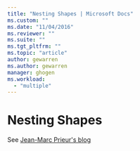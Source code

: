 ```yaml
---
title: "Nesting Shapes | Microsoft Docs"
ms.custom: ""
ms.date: "11/04/2016"
ms.reviewer: ""
ms.suite: ""
ms.tgt_pltfrm: ""
ms.topic: "article"
author: gewarren
ms.author: gewarren
manager: ghogen
ms.workload: 
  - "multiple"
---
```

# Nesting Shapes
See [Jean-Marc Prieur's blog](http://blogs.msdn.com/b/jmprieur/archive/2008/09/03/dsl-tools-support-of-nested-shapes-in-visual-studio-2008-sp1.aspx)